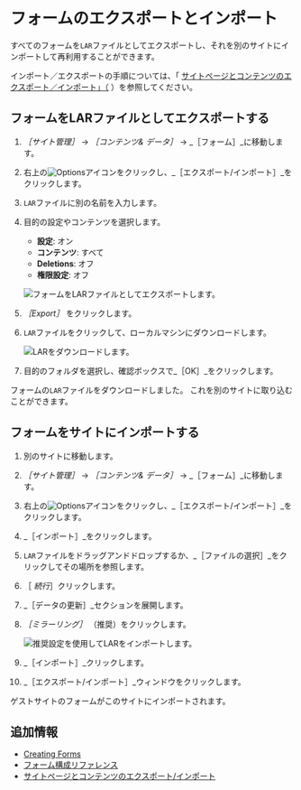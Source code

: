 # フォームのエクスポートとインポート

すべてのフォームを`LAR`ファイルとしてエクスポートし、それを別のサイトにインポートして再利用することができます。

インポート／エクスポートの手順については、「 [サイトページとコンテンツのエクスポート／インポート」（](../../../site-building/sites/exporting-importing-site-pages-and-content.md) ）を参照してください。

## フォームをLARファイルとしてエクスポートする

1. _［サイト管理］_ &rarr; _［コンテンツ& データ］_ &rarr; _［フォーム］_に移動します。
1. 右上の![Options](../../../images/icon-options.png)アイコンをクリックし、_［エクスポート/インポート］_をクリックします。
1. `LAR`ファイルに別の名前を入力します。
1. 目的の設定やコンテンツを選択します。

    * **設定**: オン
    * **コンテンツ**: すべて
    * **Deletions**: オフ
    * **権限設定**: オフ

    ![フォームをLARファイルとしてエクスポートします。](./exporting-and-importing-forms/images/01.png)

1. _［Export］_ をクリックします。
1. `LAR`ファイルをクリックして、ローカルマシンにダウンロードします。

    ![LARをダウンロードします。](./exporting-and-importing-forms/images/02.png)

1. 目的のフォルダを選択し、確認ボックスで_［OK］_をクリックします。

フォームの`LAR`ファイルをダウンロードしました。 これを別のサイトに取り込むことができます。

## フォームをサイトにインポートする

1. 別のサイトに移動します。
1. _［サイト管理］_ &rarr; _［コンテンツ& データ］_ &rarr; _［フォーム］_に移動します。
1. 右上の![Options](../../../images/icon-options.png)アイコンをクリックし、_［エクスポート/インポート］_をクリックします。
1. _［インポート］_をクリックします。
1. `LAR`ファイルをドラッグアンドドロップするか、_［ファイルの選択］_をクリックしてその場所を参照します。
1. ［ _続行_］クリックします。
1. _［データの更新］_セクションを展開します。
1. _［ミラーリング］_ （推奨）をクリックします。

   ![推奨設定を使用してLARをインポートします。](./exporting-and-importing-forms/images/03.png)

1. _［インポート］_クリックします。
1. _［エクスポート/インポート］_ウィンドウをクリックします。

ゲストサイトのフォームがこのサイトにインポートされます。

## 追加情報

* [Creating Forms](./creating-forms.md)
* [フォーム構成リファレンス](./forms-configuration-reference.md)
* [サイトページとコンテンツのエクスポート/インポート](../../../site-building/sites/exporting-importing-site-pages-and-content.md)
